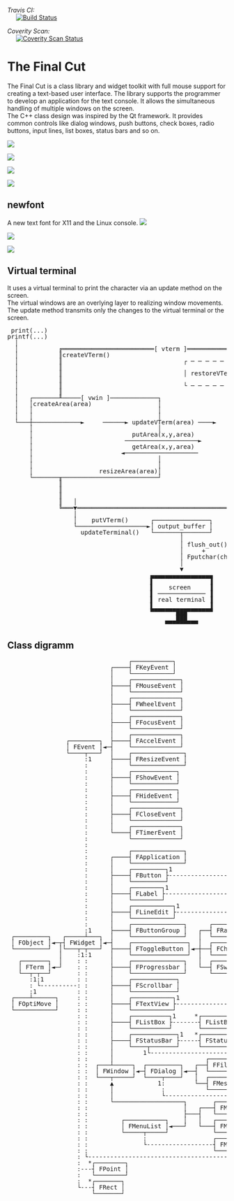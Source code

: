 *Travis CI:*<br />
&#160;&#160;&#160;&#160;&#160;[![Build Status](https://travis-ci.org/gansm/finalcut.svg?branch=master)](https://travis-ci.org/gansm/finalcut)

*Coverity Scan:*<br />
&#160;&#160;&#160;&#160;&#160;[![Coverity Scan Status](https://scan.coverity.com/projects/6508/badge.svg)](https://scan.coverity.com/projects/6508)

The Final Cut
=============
The Final Cut is a class library and widget toolkit with full mouse support for creating a text-based user interface. The library supports the programmer to develop an application for the text console. It allows the simultaneous handling of multiple windows on the screen.  
The C++ class design was inspired by the Qt framework. It provides common controls like dialog windows, push buttons, check boxes, radio buttons, input lines, list boxes, status bars and so on.

![](doc/fileopen-dialog.png)  

![](doc/progress-bar.png)  

![](doc/textview.png)  

![](doc/Mandelbrot.png)  


newfont
-------
A new text font for X11 and the Linux console.
![](doc/newfont1.png)  

![](doc/newfont2.png)

![](doc/calculator.png)


Virtual terminal
----------------
It uses a virtual terminal to print the character via an update method on the screen.  
The virtual windows are an overlying layer to realizing window movements.  
The update method transmits only the changes to the virtual terminal or the screen.

<pre style="line-height: 1 !important;">
 print(...)
printf(...)
  │
  │           ╔═════════════════════════[ vterm ]═════════════════════════╗
  │           ║createVTerm()                                              ║
  │           ║                                 ┌ ─ ─ ─ ─ ─ ─ ─ ─ ─ ─ ─ ┐ ║
  │           ║                                                           ║
  │           ║                                 │ restoreVTerm(x,y,w,h) │ ║
  │           ║                                                           ║
  │           ║                                 └ ─ ─ ─ ─ ─ ─ ─ ─ ─ ─ ─ ┘ ║
  │           ║                                                           ║
  │   ┌───────╨─────[ vwin ]─────────────┐                                ║
  │   │createArea(area)                  │                                ║
  │   │                                  │                                ║
  │   │                                  │                                ║
  └───┼─────────────►     ──────► updateVTerm(area) ────►                 ║
      │                                  │                                ║
      │                           putArea(x,y,area)                       ║
      │                         ────────────────────►                     ║
      │                           getArea(x,y,area)                       ║
      │                        ◄────────────────────                      ║
      │                                  │                                ║
      │                                  │                                ║
      │                  resizeArea(area)│                                ║
      └───────╥──────────────────────────┘                                ║
              ║                                                           ║
              ║                                                           ║
              ║                                                           ║
              ║   │                                          resizeVTerm()║
              ╚═══▼═══════════════════════════════════════════════════════╝
                  │
                  │    putVTerm()      ┌───────────────┐
                  └───────────────────►│ output_buffer │
                    updateTerminal()   └───────┬───────┘
                                               │
                                               │ flush_out() 
                                               │     +
                                               │ Fputchar(char)
                                               │
                                               ▼
                                       ▄▄▄▄▄▄▄▄▄▄▄▄▄▄▄▄▄
                                       ▌               ▐
                                       ▌    screen     ▐
                                       ▌ ───────────── ▐
                                       ▌ real terminal ▐
                                       ▌               ▐
                                       ▀▀▀▀▀▀▀███▀▀▀▀▀▀▀
                                              ███
                                           ▀▀▀▀▀▀▀▀▀
</pre>


Class digramm
-------------
<pre style="line-height: 1 !important;">
                                 ┌───────────┐
                            ┌────┤ FKeyEvent │
                            │    └───────────┘
                            │    ┌─────────────┐
                            ├────┤ FMouseEvent │
                            │    └─────────────┘
                            │    ┌─────────────┐
                            ├────┤ FWheelEvent │
                            │    └─────────────┘
                            │    ┌─────────────┐
                            ├────┤ FFocusEvent │
                            │    └─────────────┘
                            │    ┌─────────────┐
                ┌────────┐  ├────┤ FAccelEvent │
                │ FEvent │◄─┤    └─────────────┘
                └────┬───┘  │    ┌──────────────┐
                     :1     ├────┤ FResizeEvent │
                     :      │    └──────────────┘
                     :      │    ┌────────────┐
                     :      ├────┤ FShowEvent │
                     :      │    └────────────┘
                     :      │    ┌────────────┐
                     :      ├────┤ FHideEvent │
                     :      │    └────────────┘
                     :      │    ┌─────────────┐
                     :      ├────┤ FCloseEvent │
                     :      │    └─────────────┘
                     :      │    ┌─────────────┐
                     :      └────┤ FTimerEvent │
                     :           └─────────────┘
                     :
                     :           ┌──────────────┐
                     :      ┌────┤ FApplication │
                     :      │    └──────────────┘
                     :      │    ┌─────────┐1
                     :      ├────┤ FButton ├-----------------------------┐
                     :      │    └─────────┘                             :
                     :      │    ┌────────┐1                             :
                     :      ├────┤ FLabel ├------------------------------:
                     :      │    └────────┘                              :
                     :      │    ┌───────────┐1                          :
                     :      ├────┤ FLineEdit ├---------------------------:
                     :      │    └───────────┘                           :
                     :      │    ┌──────────────┐      ┌──────────────┐1 :
                     :1     ├────┤ FButtonGroup │   ┌──┤ FRadioButton ├--:
 ┌─────────┐   ┌─────┴───┐  │    └──────────────┘   │  └──────────────┘  :
 │ FObject │◄─┬┤ FWidget │◄─┤    ┌───────────────┐  │  ┌───────────┐1    :
 └─────────┘  │└───┬─┬───┘  ├────┤ FToggleButton │◄─┼──┤ FCheckBox ├-----:
              │    :1:1     │    └───────────────┘  │  └───────────┘     :
   ┌───────┐  │    : :      │    ┌──────────────┐   │  ┌─────────┐1      :
   │ FTerm │◄─┘    : :      ├────┤ FProgressbar │   └──┤ FSwitch ├-------:
   └──┬─┬──┘       : :      │    └──────────────┘      └─────────┘       :
      :1:1         : :      │    ┌────────────┐                          :  *┌─────────┐
      : └----------: :      ├────┤ FScrollbar │                          ├---┤ FString │
      :1           : :      │    └────────────┘                          :   └─────────┘
 ┌────┴──────┐     : :      │    ┌───────────┐1                          :
 │ FOptiMove │     : :      ├────┤ FTextView ├---------------------------:
 └───────────┘     : :      │    └───────────┘                           :
                   : :      │    ┌──────────┐1     *┌──────────────┐1    :
                   : :      ├────┤ FListBox ├-------┤ FListBoxItem ├-----:
                   : :      │    └──────────┘       └──────────────┘     :
                   : :      │    ┌────────────┐1   *┌────────────┐1      :
                   : :      ├────┤ FStatusBar ├-----┤ FStatusKey ├-------:
                   : :      │    └────┬───────┘     └────────────┘       :
                   : :      │        1└----------------------------------:
                   : :      │                         ┌─────────────┐1   :
                   : :  ┌───┴─────┐  ┌─────────┐   ┌──┤ FFileDialog ├----:
                   : :  │ FWindow │◄─┤ FDialog │◄──┤  └─────────────┘    :
                   : :  └───┬─────┘  └────┬────┘   │  ┌─────────────┐1   :
                   : :      ▲            1:        └──┤ FMessageBox ├----:
                   : :      │             :           └─────────────┘    :
                   : :      │             └------------------------------:
                   : :      └───────────────────┐       ┌──────────┐     :
                   : :                          │   ┌───┤ FMenuBar │     :
                   : :                          ├───┤   └──────────┘     :
                   : :         ┌───────────┐    │   │   ┌───────┐        :
                   : :         │ FMenuList │◄───┘   └───┤ FMenu │        :
                   : :         └─────┬─────┘            └───────┘        :
                   : :               :                  ┌───────────┐    :
                   : :               └------------------┤ FMenuItem │    :
                   : :                                  └───────────┘    :
                   : └---------------------------------------------------┘
                   :  *┌────────┐
                   :---┤ FPoint │
                   :   └────────┘
                   :  *┌───────┐
                   └---┤ FRect │
                       └───────┘
</pre>
